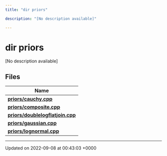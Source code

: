 ```yaml
---
title: "dir priors"

description: "[No description available]"

---
```


# dir priors

[No description available]

## Files

| Name           |
| -------------- |
| **[priors/cauchy.cpp](/documentation/code/files/cauchy_8cpp/#file-cauchy-cpp)**  |
| **[priors/composite.cpp](/documentation/code/files/composite_8cpp/#file-composite-cpp)**  |
| **[priors/doublelogflatjoin.cpp](/documentation/code/files/doublelogflatjoin_8cpp/#file-doublelogflatjoin-cpp)**  |
| **[priors/gaussian.cpp](/documentation/code/files/gaussian_8cpp/#file-gaussian-cpp)**  |
| **[priors/lognormal.cpp](/documentation/code/files/lognormal_8cpp/#file-lognormal-cpp)**  |






-------------------------------

Updated on 2022-09-08 at 00:43:03 +0000
